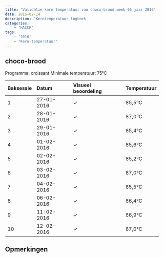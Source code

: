 ```yaml
---
title: 'Validatie kern temperatuur van choco-brood week 06 jaar 2016'
date: 2016-02-14
description: 'Kerntemperatuur logboek'
categories:
    - 'HACCP'
tags:
    - '2016'
    - 'Kern-temperatuur'
---
```


## choco-brood

Programma: croissant
Minimale temperatuur: 75°C

| Baksessie | Datum | Visueel beoordeling | Temperatuur |
|:---|:---|:---|:---|
| 1 | 27-01-2016 | &check; | 85,5°C |
| 2 | 28-01-2016 | &check; | 87,0°C |
| 3 | 29-01-2016 | &check; | 85,4°C |
| 4 | 01-02-2016 | &check; | 85,6°C |
| 5 | 02-02-2016 | &check; | 85,2°C |
| 6 | 03-02-2016 | &check; | 87,0°C |
| 7 | 04-02-2016 | &check; | 85,5°C |
| 8 | 06-02-2016 | &check; | 86,4°C |
| 9 | 11-02-2016 | &check; | 86,9°C |
| 10 | 12-02-2016 | &check; | 87,0°C |

## Opmerkingen


